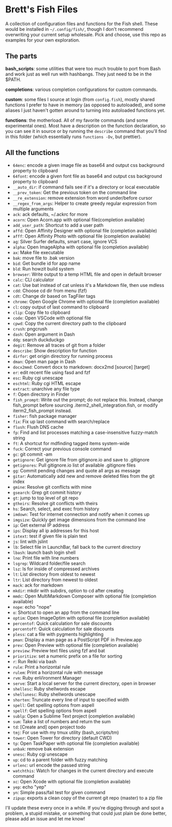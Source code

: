 # Brett's Fish Files

A collection of configuration files and functions for the Fish shell. These would be installed in `~/.config/fish/`, though I don't recommend overwriting your current setup wholesale. Pick and choose, use this repo as examples for your own exploration.

## The parts

__bash_scripts__: some utilities that were too much trouble to port from Bash and work just as well run with hashbangs. They just need to be in the $PATH.

__completions__: various completion configurations for custom commands.

__custom__: some files I source at login (from `config.fish`), mostly shared functions I prefer to have in memory (as opposed to autoloaded), and some aliases I just haven't gotten around to turning into autoloaded functions yet.

__functions__: the motherload. All of my favorite commands (and some experimental ones). Most have a description on the function declaration, so you can see it in source or by running the `describe` command that you'll find in this folder (which essentially runs `functions -Dv`, but prettier).

## All the functions

- `64enc`: encode a given image file as base64 and output css background property to clipboard
- `64font`: encode a given font file as base64 and output css background property to clipboard
- `__auto_dir`: if command fails see if it\'s a directory or local executable
- `__prev_token`: Get the previous token on the command line
- `__re_extension`: remove extension from word under/before cursor
- `__regex_from_args`: Helper to create greedy regular expression from multiple arguments
- `ack`: ack defaults, ~/.ackrc for more
- `acorn`: Open Acorn.app with optional file(completion available)
- `add_user_path`: Shortcut to add a user path
- `affd`: Open Affinity Designer with optional file (completion available)
- `afff`: Open Affinity Photo with optional file (completion available)
- `ag`: Silver Surfer defaults, smart case, ignore VCS
- `alpha`: Open ImageAlpha with optional file (completion available)
- `ax`: Make file executable
- `bak`: move file to .bak version
- `bid`: Get bundle id for app name
- `bld`: Run howzit build system
- `browser`: Write output to a temp HTML file and open in default browser
- `calc`: CLI calculator
- `cat`: Use bat instead of cat unless it\'s a Markdown file, then use mdless
- `cdd`: Choose cd dir from menu (fzf)
- `cdt`: Change dir based on TagFiler tags
- `chrome`: Open Google Chrome with optional file (completion available)
- `cl`: copy output of last command to clipboard
- `clip`: Copy file to clipboard
- `code`: Open VSCode with optional file
- `cpwd`: Copy the current directory path to the clipboard
- `crush`: pngcrush
- `dash`: Open argument in Dash
- `ddg`: search duckduckgo
- `degit`: Remove all traces of git from a folder
- `describe`: Show description for function
- `dirfor`: get origin directory for running process
- `dman`: Open man page in Dash
- `docx2mmd`: Convert docx to markdown: docx2md [source] [target]
- `er`: edit recent file using fasd and fzf
- `esc`: Ruby cgi unescape
- `eschtml`: Ruby cgi HTML escape
- `extract`: unarchive any file type
- `f`: Open directory in Finder
- `fish_prompt`: Write out the prompt; do not replace this. Instead, change fish_prompt before sourcing .iterm2_shell_integration.fish, or modify iterm2_fish_prompt instead.
- `fisher`: fish package manager
- `fix`: Fix up last command with search/replace
- `flush`: Flush DNS cache
- `fp`: Find and list processes matching a case-insensitive fuzzy-match string
- `ft`: A shortcut for mdfinding tagged items system-wide
- `fuck`: Correct your previous console command
- `gc`: git commit -am
- `getignore`: Get ignore file from gitignore.io and save to .gitignore
- `getignores`: Pull gitignore.io list of available .gitignore files
- `gg`: Commit pending changes and quote all args as message
- `gitar`: Automatically add new and remove deleted files from the git index
- `gmine`: Resolve git conflicts with mine
- `gsearch`: Grep git commit history
- `gt`: jump to top level of git repo
- `gtheirs`: Resolve git conflicts with theirs
- `hs`: Search, select, and exec from history
- `imdown`: Test for internet connection and notify when it comes up
- `imgsize`: Quickly get image dimensions from the command line
- `ip`: Get external IP address
- `ips`: Display all ip addresses for this host
- `istext`: test if given file is plain text
- `js`: lint with jslint
- `lb`: Select file in LaunchBar, fall back to the current directory
- `lbash`: launch bash login shell
- `lno`: Print file with line numbers
- `lsgrep`: Wildcard folder/file search
- `lsz`: ls for inside of compressed archives
- `lt`: List directory from oldest to newest
- `ltr`: List directory from newest to oldest
- `mack`: ack for markdown
- `mkdir`: mkdir with subdirs, option to cd after creating
- `mmdc`: Open MultiMarkdown Composer with optional file (completion available)
- `nope`: echo "nope"
- `o`: Shortcut to open an app from the command line
- `optim`: Open ImageOptim with optional file (completion available)
- `percentof`: Quick calculation for sale discounts
- `percentoff`: Quick calculation for sale discounts
- `pless`: cat a file with pygments highlighting
- `pman`: Display a man page as a PostScript PDF in Preview.app
- `prev`: Open Preview with optional file (completion available)
- `preview`: Preview text files using fzf and bat
- `prioritize`: set a numeric prefix on a file for sorting
- `r`: Run Reiki via bash
- `rule`: Print a horizontal rule
- `rulem`: Print a horizontal rule with message
- `rvm`: Ruby enVironment Manager
- `serve`: Start a local server for the current directory, open in browser
- `shellesc`: Ruby shellwords escape
- `shellunesc`: Ruby shellwords unescape
- `shorten`: Truncate every line of input to specified width
- `spell`: Get spelling options from aspell
- `spellf`: Get spelling options from aspell
- `sublp`: Open a Sublime Text project (completion available)
- `sum`: Take a list of numbers and return the sum
- `td`: [Create and] open project todo
- `tmj`: For use with my tmux utility (bash_scripts/tm)
- `tower`: Open Tower for directory (default CWD)
- `tp`: Open TaskPaper with optional file (completion available)
- `unbak`: remove bak extension
- `unesc`: Ruby cgi unescape
- `up`: cd to a parent folder with fuzzy matching
- `urlenc`: url encode the passed string
- `watchthis`: Watch for changes in the current directory and execute command
- `xc`: Open Xcode with optional file (completion available)
- `yep`: echo "yep"
- `yn`: Simple pass/fail test for given command
- `zipup`: exports a clean copy of the current git repo (master) to a zip file

I'll update these every once in a while. If you're digging through and spot a problem, a stupid mistake, or something that could just plain be done better, please add an issue and let me know!
